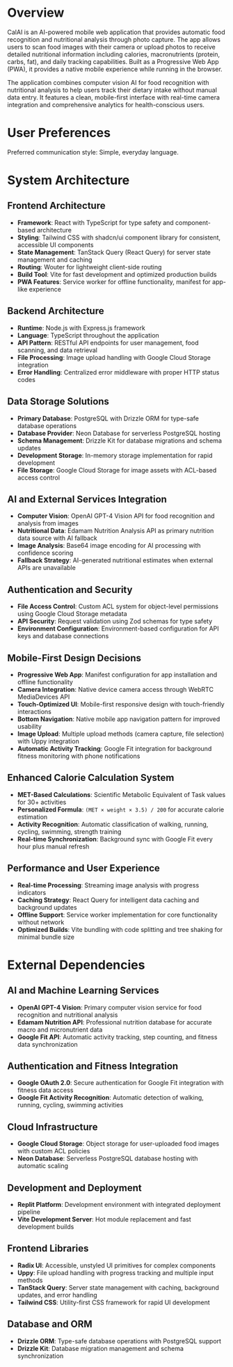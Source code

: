 # Overview

CalAI is an AI-powered mobile web application that provides automatic food recognition and nutritional analysis through photo capture. The app allows users to scan food images with their camera or upload photos to receive detailed nutritional information including calories, macronutrients (protein, carbs, fat), and daily tracking capabilities. Built as a Progressive Web App (PWA), it provides a native mobile experience while running in the browser.

The application combines computer vision AI for food recognition with nutritional analysis to help users track their dietary intake without manual data entry. It features a clean, mobile-first interface with real-time camera integration and comprehensive analytics for health-conscious users.

# User Preferences

Preferred communication style: Simple, everyday language.

# System Architecture

## Frontend Architecture
- **Framework**: React with TypeScript for type safety and component-based architecture
- **Styling**: Tailwind CSS with shadcn/ui component library for consistent, accessible UI components
- **State Management**: TanStack Query (React Query) for server state management and caching
- **Routing**: Wouter for lightweight client-side routing
- **Build Tool**: Vite for fast development and optimized production builds
- **PWA Features**: Service worker for offline functionality, manifest for app-like experience

## Backend Architecture
- **Runtime**: Node.js with Express.js framework
- **Language**: TypeScript throughout the application
- **API Pattern**: RESTful API endpoints for user management, food scanning, and data retrieval
- **File Processing**: Image upload handling with Google Cloud Storage integration
- **Error Handling**: Centralized error middleware with proper HTTP status codes

## Data Storage Solutions
- **Primary Database**: PostgreSQL with Drizzle ORM for type-safe database operations
- **Database Provider**: Neon Database for serverless PostgreSQL hosting
- **Schema Management**: Drizzle Kit for database migrations and schema updates
- **Development Storage**: In-memory storage implementation for rapid development
- **File Storage**: Google Cloud Storage for image assets with ACL-based access control

## AI and External Services Integration
- **Computer Vision**: OpenAI GPT-4 Vision API for food recognition and analysis from images
- **Nutritional Data**: Edamam Nutrition Analysis API as primary nutrition data source with AI fallback
- **Image Analysis**: Base64 image encoding for AI processing with confidence scoring
- **Fallback Strategy**: AI-generated nutritional estimates when external APIs are unavailable

## Authentication and Security
- **File Access Control**: Custom ACL system for object-level permissions using Google Cloud Storage metadata
- **API Security**: Request validation using Zod schemas for type safety
- **Environment Configuration**: Environment-based configuration for API keys and database connections

## Mobile-First Design Decisions
- **Progressive Web App**: Manifest configuration for app installation and offline functionality
- **Camera Integration**: Native device camera access through WebRTC MediaDevices API
- **Touch-Optimized UI**: Mobile-first responsive design with touch-friendly interactions
- **Bottom Navigation**: Native mobile app navigation pattern for improved usability
- **Image Upload**: Multiple upload methods (camera capture, file selection) with Uppy integration
- **Automatic Activity Tracking**: Google Fit integration for background fitness monitoring with phone notifications

## Enhanced Calorie Calculation System
- **MET-Based Calculations**: Scientific Metabolic Equivalent of Task values for 30+ activities
- **Personalized Formula**: `(MET × weight × 3.5) / 200` for accurate calorie estimation
- **Activity Recognition**: Automatic classification of walking, running, cycling, swimming, strength training
- **Real-time Synchronization**: Background sync with Google Fit every hour plus manual refresh

## Performance and User Experience
- **Real-time Processing**: Streaming image analysis with progress indicators
- **Caching Strategy**: React Query for intelligent data caching and background updates
- **Offline Support**: Service worker implementation for core functionality without network
- **Optimized Builds**: Vite bundling with code splitting and tree shaking for minimal bundle size

# External Dependencies

## AI and Machine Learning Services
- **OpenAI GPT-4 Vision**: Primary computer vision service for food recognition and nutritional analysis
- **Edamam Nutrition API**: Professional nutrition database for accurate macro and micronutrient data
- **Google Fit API**: Automatic activity tracking, step counting, and fitness data synchronization

## Authentication and Fitness Integration
- **Google OAuth 2.0**: Secure authentication for Google Fit integration with fitness data access
- **Google Fit Activity Recognition**: Automatic detection of walking, running, cycling, swimming activities

## Cloud Infrastructure
- **Google Cloud Storage**: Object storage for user-uploaded food images with custom ACL policies
- **Neon Database**: Serverless PostgreSQL database hosting with automatic scaling

## Development and Deployment
- **Replit Platform**: Development environment with integrated deployment pipeline
- **Vite Development Server**: Hot module replacement and fast development builds

## Frontend Libraries
- **Radix UI**: Accessible, unstyled UI primitives for complex components
- **Uppy**: File upload handling with progress tracking and multiple input methods
- **TanStack Query**: Server state management with caching, background updates, and error handling
- **Tailwind CSS**: Utility-first CSS framework for rapid UI development

## Database and ORM
- **Drizzle ORM**: Type-safe database operations with PostgreSQL support
- **Drizzle Kit**: Database migration management and schema synchronization